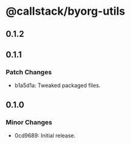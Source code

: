# @callstack/byorg-utils

## 0.1.2

## 0.1.1

### Patch Changes

- b1a5d1a: Tweaked packaged files.

## 0.1.0

### Minor Changes

- 0cd9689: Initial release.
